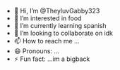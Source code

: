 - 👋 Hi, I’m @TheyluvGabby323
- 👀 I’m interested in food
- 🌱 I’m currently learning spanish
- 💞️ I’m looking to collaborate on idk
- 📫 How to reach me ...
- 😄 Pronouns: ...
- ⚡ Fun fact: ...im a bigback

<!---
TheyluvGabby323/TheyluvGabby323 is a ✨ special ✨ repository because its `README.md` (this file) appears on your GitHub profile.
You can click the Preview link to take a look at your changes.
--->
